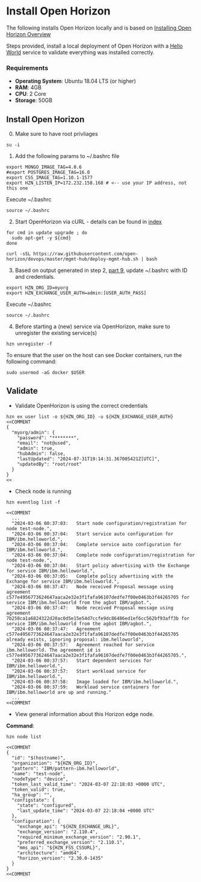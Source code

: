 # Install Open Horizon

The following installs Open Horizon locally and is based on [Installing Open Horizon Overview](https://open-horizon.github.io/docs/hub/online_installation/)

Steps provided, install a local deployment of Open Horizon with a [Hello World](https://github.com/open-horizon/examples/blob/master/edge/services/helloworld/README.md) 
service to validate everything was installed correctly.   

### Requirements
* **Operating System**: Ubuntu 18.04 LTS (or higher) 
* **RAM**: 4GB 
* **CPU**: 2 Core
* **Storage**: 50GB

## Install Open Horizon 
0. Make sure to have root privliages 
```shell
su -i
```

1. Add the following params to ~/.bashrc file 
```
export MONGO_IMAGE_TAG=4.0.6
#export POSTGRES_IMAGE_TAG=16.0
export CSS_IMAGE_TAG=1.10.1-1577
export HZN_LISTEN_IP=172.232.158.168 # <-- use your IP address, not this one 
```

Execute ~/.bashrc
```shell
source ~/.bashrc
```

2. Start OpenHorizon via cURL - details can be found in [index](Install_Local_OpenHorizon_index.md)
```shell
for cmd in update upgrade ; do 
  sudo apt-get -y ${cmd}
done 
 
curl -sSL https://raw.githubusercontent.com/open-horizon/devops/master/mgmt-hub/deploy-mgmt-hub.sh | bash
```

3. Based on output generated in step 2, [part 9](Install_Local_OpenHorizon_index.md), update ~/.bashrc with ID and credentials. 
```shell
export HZN_ORG_ID=myorg
export HZN_EXCHANGE_USER_AUTH=admin:[USER_AUTH_PASS]
```

Execute ~/.bashrc
```shell
source ~/.bashrc
```

4. Before starting a (new) service via OpenHorizon, make sure to unregister the existing service(s)
```shell
hzn unregister -f
```

To ensure that the user on the host can see Docker containers, run the following command:
```shell
sudo usermod -aG docker $USER
```

## Validate  

* Validate OpenHorizon is using the correct credentials
```shell
hzn ex user list -o ${HZN_ORG_ID} -u ${HZN_EXCHANGE_USER_AUTH}
<<COMMENT
{
  "myorg/admin": {
    "password": "********",
    "email": "not@used",
    "admin": true,
    "hubAdmin": false,
    "lastUpdated": "2024-07-31T19:14:31.367005421Z[UTC]",
    "updatedBy": "root/root"
  }
}
<<
```

* Check node is running
```shell
hzn eventlog list -f

<<COMMENT
  ...
  "2024-03-06 00:37:03:   Start node configuration/registration for node test-node.",
  "2024-03-06 00:37:04:   Start service auto configuration for IBM/ibm.helloworld.",
  "2024-03-06 00:37:04:   Complete service auto configuration for IBM/ibm.helloworld.",
  "2024-03-06 00:37:04:   Complete node configuration/registration for node test-node.",
  "2024-03-06 00:37:04:   Start policy advertising with the Exchange for service IBM/ibm.helloworld.",
  "2024-03-06 00:37:05:   Complete policy advertising with the Exchange for service IBM/ibm.helloworld.",
  "2024-03-06 00:37:47:   Node received Proposal message using agreement c577e4956773624647aaca2e32e3f1fafa96107dedfe7f00e0463b3f44265705 for service IBM/ibm.helloworld from the agbot IBM/agbot.",
  "2024-03-06 00:37:47:   Node received Proposal message using agreement 7b258ca1a6824322d20ac0d5e15e54d7ccfe9dc86486ed1ef6cc562bf93aff3b for service IBM/ibm.helloworld from the agbot IBM/agbot.",
  "2024-03-06 00:37:47:   Agreement c577e4956773624647aaca2e32e3f1fafa96107dedfe7f00e0463b3f44265705 already exists, ignoring proposal: ibm.helloworld",
  "2024-03-06 00:37:57:   Agreement reached for service ibm.helloworld. The agreement id is c577e4956773624647aaca2e32e3f1fafa96107dedfe7f00e0463b3f44265705.",
  "2024-03-06 00:37:57:   Start dependent services for IBM/ibm.helloworld.",
  "2024-03-06 00:37:57:   Start workload service for IBM/ibm.helloworld.",
  "2024-03-06 00:37:58:   Image loaded for IBM/ibm.helloworld.",
  "2024-03-06 00:37:59:   Workload service containers for IBM/ibm.helloworld are up and running."
  ...
<<COMMENT
```

* View general information about this Horizon edge node.

**Command**:
```shell
hzn node list

<<COMMENT
{
  "id": "$(hostname)",
  "organization": "${HZN_ORG_ID}",
  "pattern": "IBM/pattern-ibm.helloworld",
  "name": "test-node",
  "nodeType": "device",
  "token_last_valid_time": "2024-03-07 22:18:03 +0000 UTC",
  "token_valid": true,
  "ha_group": "",
  "configstate": {
    "state": "configured",
    "last_update_time": "2024-03-07 22:18:04 +0000 UTC"
  },
  "configuration": {
    "exchange_api": "${HZN_EXCHANGE_URL}",
    "exchange_version": "2.110.4",
    "required_minimum_exchange_version": "2.90.1",
    "preferred_exchange_version": "2.110.1",
    "mms_api": "${HZN_FSS_CSSURL}",
    "architecture": "amd64",
    "horizon_version": "2.30.0-1435"
  }
}
<<COMMENT
```

